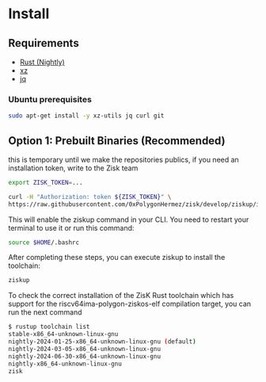 # Install

## Requirements
* [Rust (Nightly)](https://www.rust-lang.org/tools/install)
* [xz]()
* [jq]()

### Ubuntu prerequisites
```bash
sudo apt-get install -y xz-utils jq curl git
```

## Option 1: Prebuilt Binaries (Recommended)

<div class="warning">

this is temporary until we make the repositories publics, if you need an installation token, write to the Zisk team
```bash
export ZISK_TOKEN=...
```
```bash
curl -H "Authorization: token ${ZISK_TOKEN}" \
https://raw.githubusercontent.com/0xPolygonHermez/zisk/develop/ziskup/install.sh  | bash
```
</div>





This will enable the ziskup command in your CLI. You need to restart your terminal to use it or run this command:

```bash
source $HOME/.bashrc
```

After completing these steps, you can execute ziskup to install the toolchain:

```bash
ziskup
```


To check the correct installation of the ZisK Rust toolchain which has support for the riscv64ima-polygon-ziskos-elf compilation target, you can run the next command
```bash
$ rustup toolchain list
stable-x86_64-unknown-linux-gnu
nightly-2024-01-25-x86_64-unknown-linux-gnu (default)
nightly-2024-03-05-x86_64-unknown-linux-gnu
nightly-2024-06-30-x86_64-unknown-linux-gnu
nightly-x86_64-unknown-linux-gnu
zisk
```